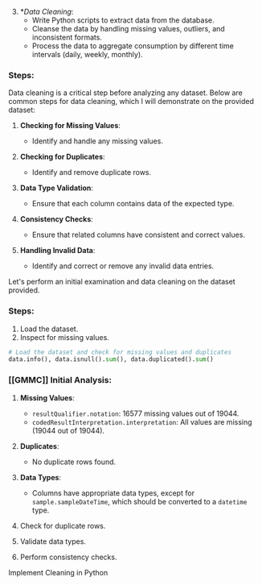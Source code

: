 3. **Data Cleaning*:
   - Write Python scripts to extract data from the database.
   - Cleanse the data by handling missing values, outliers, and inconsistent formats.
   - Process the data to aggregate consumption by different time intervals (daily, weekly, monthly).


### Steps:

Data cleaning is a critical step before analyzing any dataset. Below are common steps for data cleaning, which I will demonstrate on the provided dataset:

1. **Checking for Missing Values**:
    - Identify and handle any missing values.
2. **Checking for Duplicates**:
    - Identify and remove duplicate rows.
3. **Data Type Validation**:
    - Ensure that each column contains data of the expected type.
4. **Consistency Checks**:
    - Ensure that related columns have consistent and correct values.
5. **Handling Invalid Data**:
    
    - Identify and correct or remove any invalid data entries.

Let's perform an initial examination and data cleaning on the dataset provided.

### Steps:

1. Load the dataset.
2. Inspect for missing values.

```python
# Load the dataset and check for missing values and duplicates
data.info(), data.isnull().sum(), data.duplicated().sum()
```

### [[GMMC]] Initial Analysis:

1. **Missing Values**:
    - `resultQualifier.notation`: 16577 missing values out of 19044.
    - `codedResultInterpretation.interpretation`: All values are missing (19044 out of 19044).
2. **Duplicates**:
    - No duplicate rows found.
3. **Data Types**:
    
    - Columns have appropriate data types, except for `sample.sampleDateTime`, which should be converted to a `datetime` type.

1. Check for duplicate rows.
2. Validate data types.
3. Perform consistency checks.

Implement Cleaning in Python

